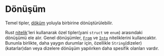 # Dönüşüm

Temel tipler, [döküm] yoluyla birbirine dönüştürülebilir.

Rust [nitelik]'leri kullanarak özel tipler(yani `struct` ve `enum`) arasındaki dönüşümü ele alır. Genel dönüşümler, [`From`] ve [`Into`] niteliklerini kullancaktır. Bununla birlikte, daha yaygın durumlar için, özellikle `String`(dizeler)(katarlar)dan veya dizelere dönüşüm yapılırken daha spesifik olanları vardır.

[döküm]: types/cast.md
[nitelik]: trait.md
[`From`]: https://doc.rust-lang.org/std/convert/trait.From.html
[`Into`]: https://doc.rust-lang.org/std/convert/trait.Into.html
